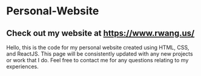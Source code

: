 # Personal-Website

Check out my website at https://www.rwang.us/
--------------------------------------------------
Hello, this is the code for my personal website created using HTML, CSS, and ReactJS. 
This page will be consistently updated with any new projects or work that I do.
Feel free to contact me for any questions relating to my experiences. 
